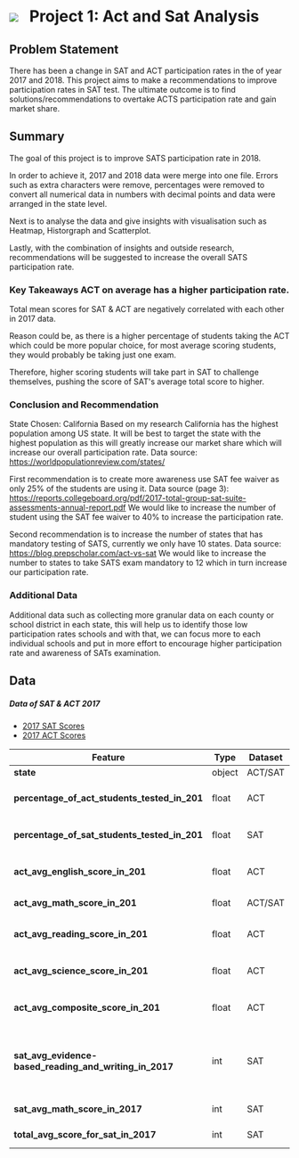 # ![](https://ga-dash.s3.amazonaws.com/production/assets/logo-9f88ae6c9c3871690e33280fcf557f33.png) &nbsp; Project 1: Act and Sat Analysis

## Problem Statement
There has been a change in SAT and ACT participation rates in the of year 2017 and 2018. This project aims to make a recommendations to improve participation rates in SAT test. The ultimate outcome is to find solutions/recommendations to overtake ACTS participation rate and gain market share.


## Summary
The goal of this project is to improve SATS participation rate in 2018.

In order to achieve it, 2017 and 2018 data were merge into one file. Errors such as extra characters were remove, percentages were removed to convert all numerical data in numbers with decimal points and data were arranged in the state level.

Next is to analyse the data and give insights with visualisation such as Heatmap, Historgraph and Scatterplot.

Lastly, with the combination of insights and outside research, recommendations will be suggested to increase the overall SATS participation rate.

### Key Takeaways ACT on average has a higher participation rate.
Total mean scores for SAT & ACT are negatively correlated with each other in 2017 data.

Reason could be, as there is a higher percentage of students taking the ACT which could be more popular choice, for most average scoring students, they would probably be taking just one exam.

Therefore, higher scoring students will take part in SAT to challenge themselves, pushing the score of SAT's average total score to higher.


### Conclusion and Recommendation
State Chosen: California
Based on my research California has the highest population among US state. It will be best to target the state with the highest population as this will greatly increase our market share which will increase our overall participation rate.
Data source: https://worldpopulationreview.com/states/

First recommendation is to create more awareness use SAT fee waiver as only 25% of the students are using it.
Data source (page 3): https://reports.collegeboard.org/pdf/2017-total-group-sat-suite-assessments-annual-report.pdf
We would like to increase the number of student using the SAT fee waiver to 40% to increase the participation rate.

Second recommendation is to increase the number of states that has mandatory testing of SATS, currently we only have 10 states.
Data source: https://blog.prepscholar.com/act-vs-sat
We would like to increase the number to states to take SATS exam mandatory to 12 which in turn increase our participation rate.


### Additional Data
Additional data such as collecting more granular data on each county or school district in each state, this will help us to identify those low participation rates schools and with that, we can focus more to each individual schools and put in more effort to encourage higher participation rate and awareness of SATs examination.

## Data

##### Data of SAT & ACT 2017
- [2017 SAT Scores](./data/sat_2017.csv)
- [2017 ACT Scores](./data/act_2017.csv)


|Feature|Type|Dataset|Description|
|---|---|---|---|
|**state**|object|ACT/SAT|location|
|**percentage_of_act_students_tested_in_201**|float|ACT|participation rate for ACT student|
|**percentage_of_sat_students_tested_in_201**|float|SAT|participation rate SAT student|
|**act_avg_english_score_in_201**|float|ACT|average english score|
|**act_avg_math_score_in_201**|float|ACT/SAT|average math score|
|**act_avg_reading_score_in_201**|float|ACT|average reading score|
|**act_avg_science_score_in_201**|float|ACT|average science score|
|**act_avg_composite_score_in_201**|float|ACT|average composite score|
|**sat_avg_evidence-based_reading_and_writing_in_2017**|int|SAT| average evidence based reading and writing score|
|**sat_avg_math_score_in_2017**|int|SAT| average math score|
|**total_avg_score_for_sat_in_2017**|int|SAT|average total score|
